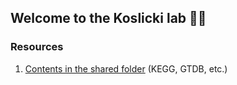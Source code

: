 ## Welcome to the Koslicki lab 👋👋

### Resources
1. [Contents in the shared folder](https://github.com/KoslickiLab/.github/blob/main/documents/Readme_shared_folder.md) (KEGG, GTDB, etc.)

